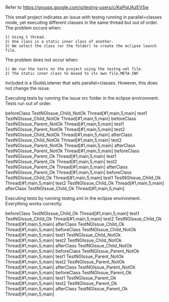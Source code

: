 Refer to https://groups.google.com/g/testng-users/c/KpPqUAzEVSw

This small project indicates an issue with testng running in parallel=classes mode, yet executing different classes in the same
thread but out of order. The problem occurs when:

	1) Using 1 thread.
	2) One class is a static inner class of another.
	3) We select the class (or the folder) to create the eclipse launch file.

The problem does not occur when:

	1) We run the tests on the project using the testng.xml file.
	2) The static inner class to moved to its own file.META-INF
	

Included is a ISuiteListener that sets parallel=classes. However, this does not change the issue.


Executing tests by running the issue src folder in the eclipse environment. Tests run out of order.

beforeClass TestNGIssue_Child_NotOk Thread[#1,main,5,main]
test1 TestNGIssue_Child_NotOk Thread[#1,main,5,main]
beforeClass TestNGIssue_Parent_NotOk Thread[#1,main,5,main]
test1 TestNGIssue_Parent_NotOk Thread[#1,main,5,main]
test2 TestNGIssue_Child_NotOk Thread[#1,main,5,main]
afterClass TestNGIssue_Child_NotOk Thread[#1,main,5,main]
test2 TestNGIssue_Parent_NotOk Thread[#1,main,5,main]
afterClass TestNGIssue_Parent_NotOk Thread[#1,main,5,main]
beforeClass TestNGIssue_Parent_Ok Thread[#1,main,5,main]
test1 TestNGIssue_Parent_Ok Thread[#1,main,5,main]
test2 TestNGIssue_Parent_Ok Thread[#1,main,5,main]
afterClass TestNGIssue_Parent_Ok Thread[#1,main,5,main]
beforeClass TestNGIssue_Child_Ok Thread[#1,main,5,main]
test1 TestNGIssue_Child_Ok Thread[#1,main,5,main]
test2 TestNGIssue_Child_Ok Thread[#1,main,5,main]
afterClass TestNGIssue_Child_Ok Thread[#1,main,5,main]





Executing tests by running testng.xml in the eclipse environment. Everything works correctly.

beforeClass TestNGIssue_Child_Ok Thread[#1,main,5,main]
test1 TestNGIssue_Child_Ok Thread[#1,main,5,main]
test2 TestNGIssue_Child_Ok Thread[#1,main,5,main]
afterClass TestNGIssue_Child_Ok Thread[#1,main,5,main]
beforeClass TestNGIssue_Child_NotOk Thread[#1,main,5,main]
test1 TestNGIssue_Child_NotOk Thread[#1,main,5,main]
test2 TestNGIssue_Child_NotOk Thread[#1,main,5,main]
afterClass TestNGIssue_Child_NotOk Thread[#1,main,5,main]
beforeClass TestNGIssue_Parent_NotOk Thread[#1,main,5,main]
test1 TestNGIssue_Parent_NotOk Thread[#1,main,5,main]
test2 TestNGIssue_Parent_NotOk Thread[#1,main,5,main]
afterClass TestNGIssue_Parent_NotOk Thread[#1,main,5,main]
beforeClass TestNGIssue_Parent_Ok Thread[#1,main,5,main]
test1 TestNGIssue_Parent_Ok Thread[#1,main,5,main]
test2 TestNGIssue_Parent_Ok Thread[#1,main,5,main]
afterClass TestNGIssue_Parent_Ok Thread[#1,main,5,main]
